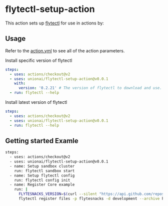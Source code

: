 # flytectl-setup-action

This action sets up [flytectl](https://docs.flyte.org/projects/flytectl/en/stable/) for use in actions by:

## Usage

Refer to the [action.yml](https://github.com/unionai/flytectl-setup-action/blob/master/action.yml) to see all of the action parameters.

Install specific version of flytectl
```yaml
steps:
  - uses: actions/checkout@v2
  - uses: unionai/flytectl-setup-action@v0.0.1
    with:
      version: '0.2.21' # The version of flytectl to download and use.
  - run: flytectl --help
```

Install latest version of flytectl
```yaml
steps:
  - uses: actions/checkout@v2
  - uses: unionai/flytectl-setup-action@v0.0.1
  - run: flytectl --help
```

## Getting started Examle
```bash
steps:
  - uses: actions/checkout@v2
  - uses: unionai/flytectl-setup-action@v0.0.1
  - name: Setup sandbox cluster
    run: flytectl sandbox start
  - name: Setup flytectl config
    run: flytectl config init
  - name: Register Core example
    run: |
      FLYTESNACKS_VERSION=$(curl --silent "https://api.github.com/repos/flyteorg/flytectl/releases/latest" | jq -r .tag_name)
      flytectl register files -p flytesnacks -d development --archive https://github.com/flyteorg/flytesnacks/releases/download/$FLYTESNACKS_VERSION/flytesnacks-core.tgz  --version v1
```